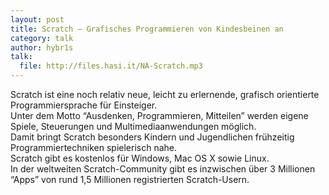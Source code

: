 ```yaml
---
layout: post
title: Scratch – Grafisches Programmieren von Kindesbeinen an
category: talk
author: hybr1s
talk:
  file: http://files.hasi.it/NA-Scratch.mp3
---
```

Scratch ist eine noch relativ neue, leicht zu erlernende, grafisch orientierte Programmiersprache für Einsteiger.  
Unter dem Motto “Ausdenken, Programmieren, Mitteilen” werden eigene Spiele, Steuerungen und Multimediaanwendungen möglich.  
Damit bringt Scratch besonders Kindern und Jugendlichen frühzeitig Programmiertechniken spielerisch nahe.  
Scratch gibt es kostenlos für Windows, Mac OS X sowie Linux.  
In der weltweiten Scratch-Community gibt es inzwischen über 3 Millionen “Apps” von rund 1,5 Millionen registrierten Scratch-Usern.

